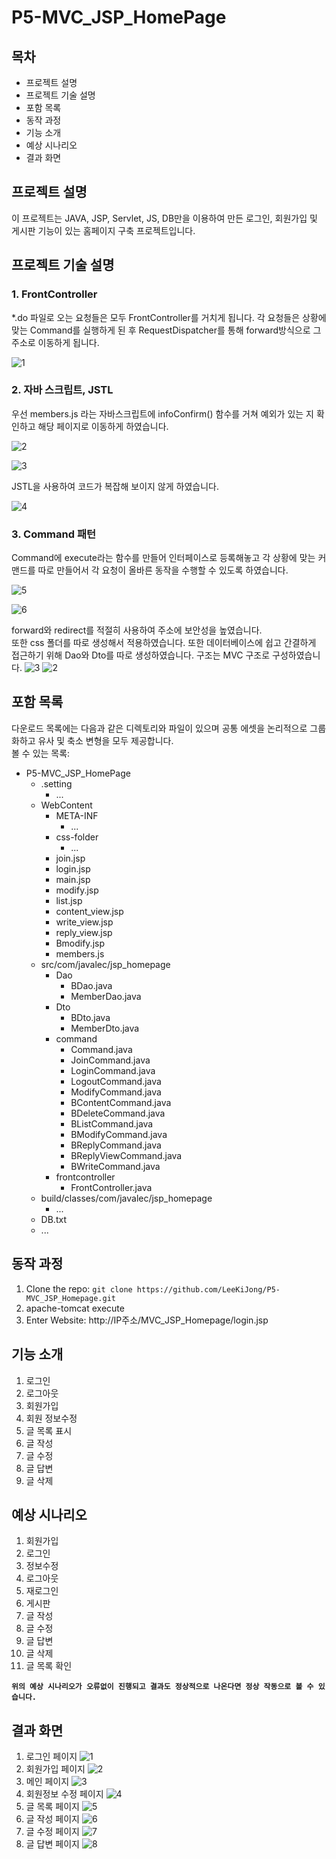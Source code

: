 # P5-MVC_JSP_HomePage
## 목차
* 프로젝트 설명
* 프로젝트 기술 설명
* 포함 목록
* 동작 과정
* 기능 소개
* 예상 시나리오
* 결과 화면

## 프로젝트 설명
이 프로젝트는 JAVA, JSP, Servlet, JS, DB만을 이용하여 만든 로그인, 회원가입 및 게시판 기능이 있는 홈페이지 구축 프로젝트입니다.  

## 프로젝트 기술 설명
<h3>1. FrontController</h3>  
*.do 파일로 오는 요청들은 모두 FrontController를 거치게 됩니다.  
각 요청들은 상황에 맞는 Command를 실행하게 된 후 RequestDispatcher를 통해 forward방식으로 그 주소로 이동하게 됩니다.  

![1](https://user-images.githubusercontent.com/52438368/75953287-65bae600-5ef4-11ea-838c-ced1ce5bdaa1.PNG)

<h3>2. 자바 스크립트, JSTL</h3>
우선 members.js 라는 자바스크립트에 infoConfirm() 함수를 거쳐 예외가 있는 지 확인하고 해당 페이지로 이동하게 하였습니다.  

![2](https://user-images.githubusercontent.com/52438368/75953582-ff829300-5ef4-11ea-891c-c53853beae91.PNG)  

![3](https://user-images.githubusercontent.com/52438368/75953583-00b3c000-5ef5-11ea-80b2-cd45fd366f5d.PNG)  

JSTL을 사용하여 코드가 복잡해 보이지 않게 하였습니다.  

![4](https://user-images.githubusercontent.com/52438368/75953623-19bc7100-5ef5-11ea-9962-251761748896.PNG)  

<h3>3. Command 패턴</h3>
Command에 execute라는 함수를 만들어 인터페이스로 등록해놓고 각 상황에 맞는 커맨드를 따로 만들어서 각 요청이 올바른 동작을 수행할 수 있도록 하였습니다.  

![5](https://user-images.githubusercontent.com/52438368/75953925-c991de80-5ef5-11ea-804d-9f5ca044c136.PNG)  

![6](https://user-images.githubusercontent.com/52438368/75953927-cb5ba200-5ef5-11ea-809b-d35d67d75f14.PNG)

forward와 redirect를 적절히 사용하여 주소에 보안성을 높였습니다.  
또한 css 폴더를 따로 생성해서 적용하였습니다. 또한 데이터베이스에 쉽고 간결하게 접근하기 위해 Dao와 Dto를 따로 생성하였습니다.
구조는 MVC 구조로 구성하였습니다.
![3](https://user-images.githubusercontent.com/52438368/75952795-1d4ef880-5ef3-11ea-984a-3a7fbce125e0.PNG)
![2](https://user-images.githubusercontent.com/52438368/75952799-1e802580-5ef3-11ea-81b0-0ea98f7f539c.PNG)

## 포함 목록
다운로드 목록에는 다음과 같은 디렉토리와 파일이 있으며 공통 에셋을 논리적으로 그룹화하고 유사 및 축소 변형을 모두 제공합니다.  
볼 수 있는 목록:

* P5-MVC_JSP_HomePage
   * .setting
      * ...
   * WebContent
      * META-INF
        * ...
      * css-folder
        * ...
      * join.jsp
      * login.jsp
      * main.jsp
      * modify.jsp
      * list.jsp
      * content_view.jsp
      * write_view.jsp
      * reply_view.jsp
      * Bmodify.jsp
      * members.js
   * src/com/javalec/jsp_homepage
      * Dao
        * BDao.java
        * MemberDao.java
      * Dto
        * BDto.java
        * MemberDto.java
      * command
        * Command.java
        * JoinCommand.java
        * LoginCommand.java
        * LogoutCommand.java
        * ModifyCommand.java
        * BContentCommand.java
        * BDeleteCommand.java
        * BListCommand.java
        * BModifyCommand.java
        * BReplyCommand.java
        * BReplyViewCommand.java
        * BWriteCommand.java
      * frontcontroller
        * FrontController.java
   * build/classes/com/javalec/jsp_homepage
      * ...
   * DB.txt
   * ...

## 동작 과정
1. Clone the repo: `git clone https://github.com/LeeKiJong/P5-MVC_JSP_Homepage.git` 
2. apache-tomcat execute
3. Enter Website: http://IP주소/MVC_JSP_Homepage/login.jsp

## 기능 소개
1. 로그인
2. 로그아웃
3. 회원가입
4. 회원 정보수정
5. 글 목록 표시
6. 글 작성
7. 글 수정
8. 글 답변
9. 글 삭제

## 예상 시나리오
1. 회원가입
2. 로그인
3. 정보수정
4. 로그아웃
5. 재로그인
6. 게시판
7. 글 작성
8. 글 수정
9. 글 답변
10. 글 삭제
11. 글 목록 확인  

**`위의 예상 시나리오가 오류없이 진행되고 결과도 정상적으로 나온다면 정상 작동으로 볼 수 있습니다.`**

## 결과 화면  


1. 로그인 페이지
![1](https://user-images.githubusercontent.com/52438368/75952593-808c5b00-5ef2-11ea-8e52-26969281560a.PNG)
2. 회원가입 페이지
![2](https://user-images.githubusercontent.com/52438368/75952594-8124f180-5ef2-11ea-91de-4599b5a913da.PNG)
3. 메인 페이지
![3](https://user-images.githubusercontent.com/52438368/75952597-82561e80-5ef2-11ea-9617-098c154e5ac9.PNG)
4. 회원정보 수정 페이지
![4](https://user-images.githubusercontent.com/52438368/75952599-83874b80-5ef2-11ea-9adf-34ba397297b1.PNG)
5. 글 목록 페이지
![5](https://user-images.githubusercontent.com/52438368/75952601-84b87880-5ef2-11ea-96fd-366ae5f17e14.PNG)
6. 글 작성 페이지
![6](https://user-images.githubusercontent.com/52438368/75952603-85510f00-5ef2-11ea-8499-af50bc47ea98.PNG)
7. 글 수정 페이지
![7](https://user-images.githubusercontent.com/52438368/75952604-85510f00-5ef2-11ea-8ca8-ab1733053eb3.PNG)
8. 글 답변 페이지
![8](https://user-images.githubusercontent.com/52438368/75952606-85e9a580-5ef2-11ea-90b2-c36b2bfb3dfa.PNG)
